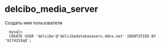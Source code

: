 # delcibo_media_server

Создать имя пользователя</br>
```
  mysql>
  CREATE USER 'delcibo'@'delcibodatabaseserv.ddns.net' IDENTIFIED BY '9174253qQ';

```
